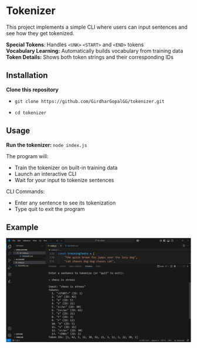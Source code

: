 # Tokenizer

This project implements a simple CLI where users can input sentences and see how they get tokenized.

<b> Special Tokens</b>: Handles `<UNK>` `<START>` and `<END>` tokens
<br><b>Vocabulary Learning:</b> Automatically builds vocabulary from training data<br><b>
Token Details:</b> Shows both token strings and their corresponding IDs

## Installation

<b> Clone this repository </b>

- `git clone https://github.com/GirdharGopalGG/tokenizer.git`

- `cd tokenizer`

## Usage

<b> Run the tokenizer: </b> `node index.js`

The program will:
- Train the tokenizer on built-in training data
- Launch an interactive CLI
- Wait for your input to tokenize sentences

CLI Commands:
- Enter any sentence to see its tokenization
- Type quit to exit the program

## Example
![demo](demo.png)
